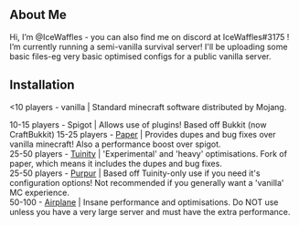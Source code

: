## About Me

Hi, I’m @IceWaffles - you can also find me on discord at IceWaffles#3175 !
I’m currently running a semi-vanilla survival server!
I'll be uploading some basic files-eg very basic optimised configs for a public vanilla server.



## Installation

<10 players - vanilla | Standard minecraft software distributed by Mojang.

10-15 players - Spigot | Allows use of plugins! Based off Bukkit (now CraftBukkit) 
15-25 players - [Paper](https://papermc.io/) | Provides dupes and bug fixes over vanilla minecraft! Also a performance boost over spigot. <br />
25-50 players - [Tuinity](https://ci.codemc.io/job/Spottedleaf/job/Tuinity/) | 'Experimental' and 'heavy' optimisations. Fork of paper, which means it includes the dupes and bug fixes. <br />
25-50 players - [Purpur](https://purpur.pl3x.net/downloads/) | Based off Tuinity-only use if you need it's configuration options! Not recommended if you generally want a 'vanilla' MC experience. <br />
50-100 - [Airplane](https://airplane.gg/) | Insane performance and optimisations. Do NOT use unless you have a very large server and must have the extra performance.
